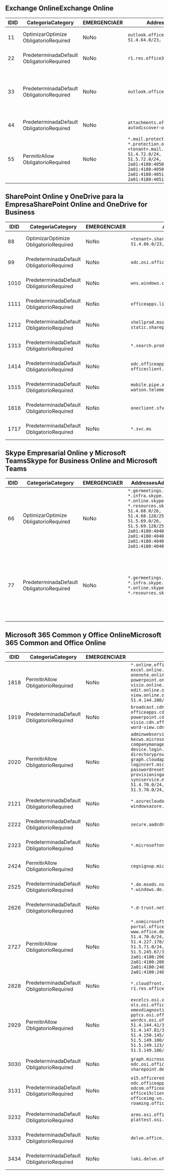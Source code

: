 <!--THIS FILE IS AUTOMATICALLY GENERATED. MANUAL CHANGES WILL BE OVERWRITTEN.-->
<!--Please contact the Office 365 Endpoints team with any questions.-->
<!--Germany endpoints version 2018112800-->
<!--File generated 2018-12-03 15:05:40.4609-->

## <a name="exchange-online"></a><span data-ttu-id="b091b-101">Exchange Online</span><span class="sxs-lookup"><span data-stu-id="b091b-101">Exchange Online</span></span>

<span data-ttu-id="b091b-102">ID</span><span class="sxs-lookup"><span data-stu-id="b091b-102">ID</span></span> | <span data-ttu-id="b091b-103">Categoría</span><span class="sxs-lookup"><span data-stu-id="b091b-103">Category</span></span> | <span data-ttu-id="b091b-104">EMERGENCIA</span><span class="sxs-lookup"><span data-stu-id="b091b-104">ER</span></span> | <span data-ttu-id="b091b-105">Addresses</span><span class="sxs-lookup"><span data-stu-id="b091b-105">Addresses</span></span> | <span data-ttu-id="b091b-106">Puertos</span><span class="sxs-lookup"><span data-stu-id="b091b-106">Ports</span></span>
-- | -------------------- | -- | ------------------------------------------------------------------------------------------------------------------------------------------------------------------------------------------------------------------------------------------------------------ | -------------------------------
<span data-ttu-id="b091b-107">1</span><span class="sxs-lookup"><span data-stu-id="b091b-107">1</span></span> | <span data-ttu-id="b091b-108">Optimizar</span><span class="sxs-lookup"><span data-stu-id="b091b-108">Optimize</span></span><BR><span data-ttu-id="b091b-109">Obligatorio</span><span class="sxs-lookup"><span data-stu-id="b091b-109">Required</span></span> | <span data-ttu-id="b091b-110">No</span><span class="sxs-lookup"><span data-stu-id="b091b-110">No</span></span> | `outlook.office.de`<BR>`51.4.64.0/23, 51.5.64.0/23` | <span data-ttu-id="b091b-111">**TCP:** 443, 80</span><span class="sxs-lookup"><span data-stu-id="b091b-111">**TCP:** 443, 80</span></span>
<span data-ttu-id="b091b-112">2</span><span class="sxs-lookup"><span data-stu-id="b091b-112">2</span></span> | <span data-ttu-id="b091b-113">Predeterminada</span><span class="sxs-lookup"><span data-stu-id="b091b-113">Default</span></span><BR><span data-ttu-id="b091b-114">Obligatorio</span><span class="sxs-lookup"><span data-stu-id="b091b-114">Required</span></span> | <span data-ttu-id="b091b-115">No</span><span class="sxs-lookup"><span data-stu-id="b091b-115">No</span></span> | `r1.res.office365.com` | <span data-ttu-id="b091b-116">**TCP:** 443, 80</span><span class="sxs-lookup"><span data-stu-id="b091b-116">**TCP:** 443, 80</span></span>
<span data-ttu-id="b091b-117">3</span><span class="sxs-lookup"><span data-stu-id="b091b-117">3</span></span> | <span data-ttu-id="b091b-118">Predeterminada</span><span class="sxs-lookup"><span data-stu-id="b091b-118">Default</span></span><BR><span data-ttu-id="b091b-119">Obligatorio</span><span class="sxs-lookup"><span data-stu-id="b091b-119">Required</span></span> | <span data-ttu-id="b091b-120">No</span><span class="sxs-lookup"><span data-stu-id="b091b-120">No</span></span> | `outlook.office.de` | <span data-ttu-id="b091b-121">**TCP:** 143, 25, 587, 993, 995</span><span class="sxs-lookup"><span data-stu-id="b091b-121">**TCP:** 143, 25, 587, 993, 995</span></span>
<span data-ttu-id="b091b-122">4</span><span class="sxs-lookup"><span data-stu-id="b091b-122">4</span></span> | <span data-ttu-id="b091b-123">Predeterminada</span><span class="sxs-lookup"><span data-stu-id="b091b-123">Default</span></span><BR><span data-ttu-id="b091b-124">Obligatorio</span><span class="sxs-lookup"><span data-stu-id="b091b-124">Required</span></span> | <span data-ttu-id="b091b-125">No</span><span class="sxs-lookup"><span data-stu-id="b091b-125">No</span></span> | `attachments.office365-net.de, autodiscover-outlook.office.de` | <span data-ttu-id="b091b-126">**TCP:** 443, 80</span><span class="sxs-lookup"><span data-stu-id="b091b-126">**TCP:** 443, 80</span></span>
<span data-ttu-id="b091b-127">5</span><span class="sxs-lookup"><span data-stu-id="b091b-127">5</span></span> | <span data-ttu-id="b091b-128">Permitir</span><span class="sxs-lookup"><span data-stu-id="b091b-128">Allow</span></span><BR><span data-ttu-id="b091b-129">Obligatorio</span><span class="sxs-lookup"><span data-stu-id="b091b-129">Required</span></span> | <span data-ttu-id="b091b-130">No</span><span class="sxs-lookup"><span data-stu-id="b091b-130">No</span></span> | `*.mail.protection.outlook.de, *.protection.outlook.de, <tenant>.mail.protection.outlook.de`<BR>`51.4.72.0/24, 51.4.80.0/27, 51.5.72.0/24, 51.5.80.0/27, 2a01:4180:4050:400::/64, 2a01:4180:4050:800::/64, 2a01:4180:4051:400::/64, 2a01:4180:4051:800::/64` | <span data-ttu-id="b091b-131">**TCP:** 25, 443</span><span class="sxs-lookup"><span data-stu-id="b091b-131">**TCP:** 25, 443</span></span>

## <a name="sharepoint-online-and-onedrive-for-business"></a><span data-ttu-id="b091b-132">SharePoint Online y OneDrive para la Empresa</span><span class="sxs-lookup"><span data-stu-id="b091b-132">SharePoint Online and OneDrive for Business</span></span>

<span data-ttu-id="b091b-133">ID</span><span class="sxs-lookup"><span data-stu-id="b091b-133">ID</span></span> | <span data-ttu-id="b091b-134">Categoría</span><span class="sxs-lookup"><span data-stu-id="b091b-134">Category</span></span> | <span data-ttu-id="b091b-135">EMERGENCIA</span><span class="sxs-lookup"><span data-stu-id="b091b-135">ER</span></span> | <span data-ttu-id="b091b-136">Addresses</span><span class="sxs-lookup"><span data-stu-id="b091b-136">Addresses</span></span> | <span data-ttu-id="b091b-137">Puertos</span><span class="sxs-lookup"><span data-stu-id="b091b-137">Ports</span></span>
-- | -------------------- | -- | ------------------------------------------------------------------------------ | ----------------
<span data-ttu-id="b091b-138">8</span><span class="sxs-lookup"><span data-stu-id="b091b-138">8</span></span> | <span data-ttu-id="b091b-139">Optimizar</span><span class="sxs-lookup"><span data-stu-id="b091b-139">Optimize</span></span><BR><span data-ttu-id="b091b-140">Obligatorio</span><span class="sxs-lookup"><span data-stu-id="b091b-140">Required</span></span> | <span data-ttu-id="b091b-141">No</span><span class="sxs-lookup"><span data-stu-id="b091b-141">No</span></span> | `<tenant>.sharepoint.de`<BR>`51.4.66.0/23, 51.5.66.0/23` | <span data-ttu-id="b091b-142">**TCP:** 443, 80</span><span class="sxs-lookup"><span data-stu-id="b091b-142">**TCP:** 443, 80</span></span>
<span data-ttu-id="b091b-143">9</span><span class="sxs-lookup"><span data-stu-id="b091b-143">9</span></span> | <span data-ttu-id="b091b-144">Predeterminada</span><span class="sxs-lookup"><span data-stu-id="b091b-144">Default</span></span><BR><span data-ttu-id="b091b-145">Obligatorio</span><span class="sxs-lookup"><span data-stu-id="b091b-145">Required</span></span> | <span data-ttu-id="b091b-146">No</span><span class="sxs-lookup"><span data-stu-id="b091b-146">No</span></span> | `odc.osi.office.de` | <span data-ttu-id="b091b-147">**TCP:** 443, 80</span><span class="sxs-lookup"><span data-stu-id="b091b-147">**TCP:** 443, 80</span></span>
<span data-ttu-id="b091b-148">10</span><span class="sxs-lookup"><span data-stu-id="b091b-148">10</span></span> | <span data-ttu-id="b091b-149">Predeterminada</span><span class="sxs-lookup"><span data-stu-id="b091b-149">Default</span></span><BR><span data-ttu-id="b091b-150">Obligatorio</span><span class="sxs-lookup"><span data-stu-id="b091b-150">Required</span></span> | <span data-ttu-id="b091b-151">No</span><span class="sxs-lookup"><span data-stu-id="b091b-151">No</span></span> | `wns.windows.com` | <span data-ttu-id="b091b-152">**TCP:** 443, 80</span><span class="sxs-lookup"><span data-stu-id="b091b-152">**TCP:** 443, 80</span></span>
<span data-ttu-id="b091b-153">11</span><span class="sxs-lookup"><span data-stu-id="b091b-153">11</span></span> | <span data-ttu-id="b091b-154">Predeterminada</span><span class="sxs-lookup"><span data-stu-id="b091b-154">Default</span></span><BR><span data-ttu-id="b091b-155">Obligatorio</span><span class="sxs-lookup"><span data-stu-id="b091b-155">Required</span></span> | <span data-ttu-id="b091b-156">No</span><span class="sxs-lookup"><span data-stu-id="b091b-156">No</span></span> | `officeapps.live.com` | <span data-ttu-id="b091b-157">**TCP:** 443, 80</span><span class="sxs-lookup"><span data-stu-id="b091b-157">**TCP:** 443, 80</span></span>
<span data-ttu-id="b091b-158">12</span><span class="sxs-lookup"><span data-stu-id="b091b-158">12</span></span> | <span data-ttu-id="b091b-159">Predeterminada</span><span class="sxs-lookup"><span data-stu-id="b091b-159">Default</span></span><BR><span data-ttu-id="b091b-160">Obligatorio</span><span class="sxs-lookup"><span data-stu-id="b091b-160">Required</span></span> | <span data-ttu-id="b091b-161">No</span><span class="sxs-lookup"><span data-stu-id="b091b-161">No</span></span> | `shellprod.msocdn.de, spoprod-a.akamaihd.net, static.sharepointonline.com` | <span data-ttu-id="b091b-162">**TCP:** 443, 80</span><span class="sxs-lookup"><span data-stu-id="b091b-162">**TCP:** 443, 80</span></span>
<span data-ttu-id="b091b-163">13</span><span class="sxs-lookup"><span data-stu-id="b091b-163">13</span></span> | <span data-ttu-id="b091b-164">Predeterminada</span><span class="sxs-lookup"><span data-stu-id="b091b-164">Default</span></span><BR><span data-ttu-id="b091b-165">Obligatorio</span><span class="sxs-lookup"><span data-stu-id="b091b-165">Required</span></span> | <span data-ttu-id="b091b-166">No</span><span class="sxs-lookup"><span data-stu-id="b091b-166">No</span></span> | `*.search.production.de.azuretrafficmanager.de` | <span data-ttu-id="b091b-167">**TCP:** 443</span><span class="sxs-lookup"><span data-stu-id="b091b-167">**TCP:** 443</span></span>
<span data-ttu-id="b091b-168">14</span><span class="sxs-lookup"><span data-stu-id="b091b-168">14</span></span> | <span data-ttu-id="b091b-169">Predeterminada</span><span class="sxs-lookup"><span data-stu-id="b091b-169">Default</span></span><BR><span data-ttu-id="b091b-170">Obligatorio</span><span class="sxs-lookup"><span data-stu-id="b091b-170">Required</span></span> | <span data-ttu-id="b091b-171">No</span><span class="sxs-lookup"><span data-stu-id="b091b-171">No</span></span> | `odc.officeapps.live.com, officeclient.microsoft.com` | <span data-ttu-id="b091b-172">**TCP:** 443, 80</span><span class="sxs-lookup"><span data-stu-id="b091b-172">**TCP:** 443, 80</span></span>
<span data-ttu-id="b091b-173">15</span><span class="sxs-lookup"><span data-stu-id="b091b-173">15</span></span> | <span data-ttu-id="b091b-174">Predeterminada</span><span class="sxs-lookup"><span data-stu-id="b091b-174">Default</span></span><BR><span data-ttu-id="b091b-175">Obligatorio</span><span class="sxs-lookup"><span data-stu-id="b091b-175">Required</span></span> | <span data-ttu-id="b091b-176">No</span><span class="sxs-lookup"><span data-stu-id="b091b-176">No</span></span> | `mobile.pipe.aria.microsoft.com, ssw.live.com, watson.telemetry.microsoft.com` | <span data-ttu-id="b091b-177">**TCP:** 443, 80</span><span class="sxs-lookup"><span data-stu-id="b091b-177">**TCP:** 443, 80</span></span>
<span data-ttu-id="b091b-178">16</span><span class="sxs-lookup"><span data-stu-id="b091b-178">16</span></span> | <span data-ttu-id="b091b-179">Predeterminada</span><span class="sxs-lookup"><span data-stu-id="b091b-179">Default</span></span><BR><span data-ttu-id="b091b-180">Obligatorio</span><span class="sxs-lookup"><span data-stu-id="b091b-180">Required</span></span> | <span data-ttu-id="b091b-181">No</span><span class="sxs-lookup"><span data-stu-id="b091b-181">No</span></span> | `oneclient.sfx.ms` | <span data-ttu-id="b091b-182">**TCP:** 443, 80</span><span class="sxs-lookup"><span data-stu-id="b091b-182">**TCP:** 443, 80</span></span>
<span data-ttu-id="b091b-183">17</span><span class="sxs-lookup"><span data-stu-id="b091b-183">17</span></span> | <span data-ttu-id="b091b-184">Predeterminada</span><span class="sxs-lookup"><span data-stu-id="b091b-184">Default</span></span><BR><span data-ttu-id="b091b-185">Obligatorio</span><span class="sxs-lookup"><span data-stu-id="b091b-185">Required</span></span> | <span data-ttu-id="b091b-186">No</span><span class="sxs-lookup"><span data-stu-id="b091b-186">No</span></span> | `*.svc.ms` | <span data-ttu-id="b091b-187">**TCP:** 443, 80</span><span class="sxs-lookup"><span data-stu-id="b091b-187">**TCP:** 443, 80</span></span>

## <a name="skype-for-business-online-and-microsoft-teams"></a><span data-ttu-id="b091b-188">Skype Empresarial Online y Microsoft Teams</span><span class="sxs-lookup"><span data-stu-id="b091b-188">Skype for Business Online and Microsoft Teams</span></span>

<span data-ttu-id="b091b-189">ID</span><span class="sxs-lookup"><span data-stu-id="b091b-189">ID</span></span> | <span data-ttu-id="b091b-190">Categoría</span><span class="sxs-lookup"><span data-stu-id="b091b-190">Category</span></span> | <span data-ttu-id="b091b-191">EMERGENCIA</span><span class="sxs-lookup"><span data-stu-id="b091b-191">ER</span></span> | <span data-ttu-id="b091b-192">Addresses</span><span class="sxs-lookup"><span data-stu-id="b091b-192">Addresses</span></span> | <span data-ttu-id="b091b-193">Puertos</span><span class="sxs-lookup"><span data-stu-id="b091b-193">Ports</span></span>
-- | -------------------- | -- | ----------------------------------------------------------------------------------------------------------------------------------------------------------------------------------------------------------------------------------------------- | --------------------------------------------------
<span data-ttu-id="b091b-194">6</span><span class="sxs-lookup"><span data-stu-id="b091b-194">6</span></span> | <span data-ttu-id="b091b-195">Optimizar</span><span class="sxs-lookup"><span data-stu-id="b091b-195">Optimize</span></span><BR><span data-ttu-id="b091b-196">Obligatorio</span><span class="sxs-lookup"><span data-stu-id="b091b-196">Required</span></span> | <span data-ttu-id="b091b-197">No</span><span class="sxs-lookup"><span data-stu-id="b091b-197">No</span></span> | `*.germeetings.skype.de, *.infra.skype.de, *.online.skype.de, *.resources.skype.de`<BR>`51.4.68.0/26, 51.4.68.128/25, 51.5.69.0/26, 51.5.69.128/25, 2a01:4180:4040:1::/64, 2a01:4180:4040:2::/64, 2a01:4180:4040:7::/64, 2a01:4180:4040:8::/64` | <span data-ttu-id="b091b-198">**TCP:** 443, 80</span><span class="sxs-lookup"><span data-stu-id="b091b-198">**TCP:** 443, 80</span></span><BR><span data-ttu-id="b091b-199">**UDP:** 3478</span><span class="sxs-lookup"><span data-stu-id="b091b-199">**UDP:** 3478</span></span>
<span data-ttu-id="b091b-200">7</span><span class="sxs-lookup"><span data-stu-id="b091b-200">7</span></span> | <span data-ttu-id="b091b-201">Predeterminada</span><span class="sxs-lookup"><span data-stu-id="b091b-201">Default</span></span><BR><span data-ttu-id="b091b-202">Obligatorio</span><span class="sxs-lookup"><span data-stu-id="b091b-202">Required</span></span> | <span data-ttu-id="b091b-203">No</span><span class="sxs-lookup"><span data-stu-id="b091b-203">No</span></span> | `*.germeetings.skype.de, *.infra.skype.de, *.online.skype.de, *.resources.skype.de` | <span data-ttu-id="b091b-204">**TCP:** 5061, 50000-59999</span><span class="sxs-lookup"><span data-stu-id="b091b-204">**TCP:** 5061, 50000-59999</span></span><BR><span data-ttu-id="b091b-205">**UDP:** 50000-59999</span><span class="sxs-lookup"><span data-stu-id="b091b-205">**UDP:** 50000-59999</span></span>

## <a name="microsoft-365-common-and-office-online"></a><span data-ttu-id="b091b-206">Microsoft 365 Common y Office Online</span><span class="sxs-lookup"><span data-stu-id="b091b-206">Microsoft 365 Common and Office Online</span></span>

<span data-ttu-id="b091b-207">ID</span><span class="sxs-lookup"><span data-stu-id="b091b-207">ID</span></span> | <span data-ttu-id="b091b-208">Categoría</span><span class="sxs-lookup"><span data-stu-id="b091b-208">Category</span></span> | <span data-ttu-id="b091b-209">EMERGENCIA</span><span class="sxs-lookup"><span data-stu-id="b091b-209">ER</span></span> | <span data-ttu-id="b091b-210">Addresses</span><span class="sxs-lookup"><span data-stu-id="b091b-210">Addresses</span></span> | <span data-ttu-id="b091b-211">Puertos</span><span class="sxs-lookup"><span data-stu-id="b091b-211">Ports</span></span>
-- | ------------------- | -- | ---------------------------------------------------------------------------------------------------------------------------------------------------------------------------------------------------------------------------------------------------------------------------------------------------------------------------------------------------------------------------------------------------------------------------------------------------------------------------------- | ----------------
<span data-ttu-id="b091b-212">18</span><span class="sxs-lookup"><span data-stu-id="b091b-212">18</span></span> | <span data-ttu-id="b091b-213">Permitir</span><span class="sxs-lookup"><span data-stu-id="b091b-213">Allow</span></span><BR><span data-ttu-id="b091b-214">Obligatorio</span><span class="sxs-lookup"><span data-stu-id="b091b-214">Required</span></span> | <span data-ttu-id="b091b-215">No</span><span class="sxs-lookup"><span data-stu-id="b091b-215">No</span></span> | `*.online.office.de, broadcast.online.office.de, excel.online.office.de, onenote.online.office.de, powerpoint.online.office.de, visio.online.office.de, word-edit.online.office.de, word-view.online.office.de`<BR>`51.4.144.200/32, 51.5.149.3/32, 51.18.16.0/23` | <span data-ttu-id="b091b-216">**TCP:** 443</span><span class="sxs-lookup"><span data-stu-id="b091b-216">**TCP:** 443</span></span>
<span data-ttu-id="b091b-217">19</span><span class="sxs-lookup"><span data-stu-id="b091b-217">19</span></span> | <span data-ttu-id="b091b-218">Predeterminada</span><span class="sxs-lookup"><span data-stu-id="b091b-218">Default</span></span><BR><span data-ttu-id="b091b-219">Obligatorio</span><span class="sxs-lookup"><span data-stu-id="b091b-219">Required</span></span> | <span data-ttu-id="b091b-220">No</span><span class="sxs-lookup"><span data-stu-id="b091b-220">No</span></span> | `broadcast.cdn.office.de, excel.cdn.office.de, officeapps.cdn.office.de, onenote.cdn.office.de, powerpoint.cdn.office.de, view.cdn.office.de, visio.cdn.office.de, word-edit.cdn.office.de, word-view.cdn.office.de` | <span data-ttu-id="b091b-221">**TCP:** 443</span><span class="sxs-lookup"><span data-stu-id="b091b-221">**TCP:** 443</span></span>
<span data-ttu-id="b091b-222">20</span><span class="sxs-lookup"><span data-stu-id="b091b-222">20</span></span> | <span data-ttu-id="b091b-223">Permitir</span><span class="sxs-lookup"><span data-stu-id="b091b-223">Allow</span></span><BR><span data-ttu-id="b091b-224">Obligatorio</span><span class="sxs-lookup"><span data-stu-id="b091b-224">Required</span></span> | <span data-ttu-id="b091b-225">No</span><span class="sxs-lookup"><span data-stu-id="b091b-225">No</span></span> | `adminwebservice.microsoftonline.de, becws.microsoftonline.de, companymanager.microsoftonline.de, device.login.microsoftonline.de, directoryprovisioning.cloudapi.de, graph.cloudapi.de, login.microsoftonline.de, logincert.microsoftonline.de, pas.cloudapi.de, passwordreset.activedirectory.microsoftazure.de, provisioningapi.microsoftonline.de, syncservice.microsoftonline.de`<BR>`51.4.70.0/24, 51.4.136.0/24, 51.4.144.0/24, 51.5.70.0/24, 51.5.136.0/24, 51.5.144.0/24` | <span data-ttu-id="b091b-226">**TCP:** 443, 80</span><span class="sxs-lookup"><span data-stu-id="b091b-226">**TCP:** 443, 80</span></span>
<span data-ttu-id="b091b-227">21</span><span class="sxs-lookup"><span data-stu-id="b091b-227">21</span></span> | <span data-ttu-id="b091b-228">Predeterminada</span><span class="sxs-lookup"><span data-stu-id="b091b-228">Default</span></span><BR><span data-ttu-id="b091b-229">Obligatorio</span><span class="sxs-lookup"><span data-stu-id="b091b-229">Required</span></span> | <span data-ttu-id="b091b-230">No</span><span class="sxs-lookup"><span data-stu-id="b091b-230">No</span></span> | `*.azurecloudapp.de, *.cloudapi.de, *.windows.de, windowsazure.de` | <span data-ttu-id="b091b-231">**TCP:** 443, 80</span><span class="sxs-lookup"><span data-stu-id="b091b-231">**TCP:** 443, 80</span></span>
<span data-ttu-id="b091b-232">22</span><span class="sxs-lookup"><span data-stu-id="b091b-232">22</span></span> | <span data-ttu-id="b091b-233">Predeterminada</span><span class="sxs-lookup"><span data-stu-id="b091b-233">Default</span></span><BR><span data-ttu-id="b091b-234">Obligatorio</span><span class="sxs-lookup"><span data-stu-id="b091b-234">Required</span></span> | <span data-ttu-id="b091b-235">No</span><span class="sxs-lookup"><span data-stu-id="b091b-235">No</span></span> | `secure.aadcdn.microsoftonline-p.com` | <span data-ttu-id="b091b-236">**TCP:** 443, 80</span><span class="sxs-lookup"><span data-stu-id="b091b-236">**TCP:** 443, 80</span></span>
<span data-ttu-id="b091b-237">23</span><span class="sxs-lookup"><span data-stu-id="b091b-237">23</span></span> | <span data-ttu-id="b091b-238">Predeterminada</span><span class="sxs-lookup"><span data-stu-id="b091b-238">Default</span></span><BR><span data-ttu-id="b091b-239">Obligatorio</span><span class="sxs-lookup"><span data-stu-id="b091b-239">Required</span></span> | <span data-ttu-id="b091b-240">No</span><span class="sxs-lookup"><span data-stu-id="b091b-240">No</span></span> | `*.microsoftonline.de, *.windows.net` | <span data-ttu-id="b091b-241">**TCP:** 443, 80</span><span class="sxs-lookup"><span data-stu-id="b091b-241">**TCP:** 443, 80</span></span>
<span data-ttu-id="b091b-242">24</span><span class="sxs-lookup"><span data-stu-id="b091b-242">24</span></span> | <span data-ttu-id="b091b-243">Permitir</span><span class="sxs-lookup"><span data-stu-id="b091b-243">Allow</span></span><BR><span data-ttu-id="b091b-244">Obligatorio</span><span class="sxs-lookup"><span data-stu-id="b091b-244">Required</span></span> | <span data-ttu-id="b091b-245">No</span><span class="sxs-lookup"><span data-stu-id="b091b-245">No</span></span> | `cegsignup.microsoft.de, negsignup.microsoft.de` | <span data-ttu-id="b091b-246">**TCP:** 443, 80</span><span class="sxs-lookup"><span data-stu-id="b091b-246">**TCP:** 443, 80</span></span>
<span data-ttu-id="b091b-247">25</span><span class="sxs-lookup"><span data-stu-id="b091b-247">25</span></span> | <span data-ttu-id="b091b-248">Predeterminada</span><span class="sxs-lookup"><span data-stu-id="b091b-248">Default</span></span><BR><span data-ttu-id="b091b-249">Obligatorio</span><span class="sxs-lookup"><span data-stu-id="b091b-249">Required</span></span> | <span data-ttu-id="b091b-250">No</span><span class="sxs-lookup"><span data-stu-id="b091b-250">No</span></span> | `*.de.msods.nsatc.net, *.office.de.akadns.net, *.windows.de.nsatc.net, officehome.msocdn.de` | <span data-ttu-id="b091b-251">**TCP:** 443, 80</span><span class="sxs-lookup"><span data-stu-id="b091b-251">**TCP:** 443, 80</span></span>
<span data-ttu-id="b091b-252">26</span><span class="sxs-lookup"><span data-stu-id="b091b-252">26</span></span> | <span data-ttu-id="b091b-253">Predeterminada</span><span class="sxs-lookup"><span data-stu-id="b091b-253">Default</span></span><BR><span data-ttu-id="b091b-254">Obligatorio</span><span class="sxs-lookup"><span data-stu-id="b091b-254">Required</span></span> | <span data-ttu-id="b091b-255">No</span><span class="sxs-lookup"><span data-stu-id="b091b-255">No</span></span> | `*.d-trust.net` | <span data-ttu-id="b091b-256">**TCP:** 443, 80</span><span class="sxs-lookup"><span data-stu-id="b091b-256">**TCP:** 443, 80</span></span>
<span data-ttu-id="b091b-257">27</span><span class="sxs-lookup"><span data-stu-id="b091b-257">27</span></span> | <span data-ttu-id="b091b-258">Permitir</span><span class="sxs-lookup"><span data-stu-id="b091b-258">Allow</span></span><BR><span data-ttu-id="b091b-259">Obligatorio</span><span class="sxs-lookup"><span data-stu-id="b091b-259">Required</span></span> | <span data-ttu-id="b091b-260">No</span><span class="sxs-lookup"><span data-stu-id="b091b-260">No</span></span> | `*.onmicrosoft.de, *.osi.office.de, office.de, portal.office.de, webshell.suite.office.de, www.office.de`<BR>`51.4.70.0/24, 51.4.71.0/24, 51.4.226.115/32, 51.4.227.178/32, 51.4.230.178/32, 51.5.70.0/24, 51.5.71.0/24, 51.5.147.48/32, 51.5.242.163/32, 51.5.245.67/32, 2a01:4180:2001::92/128, 2a01:4180:2001::234/128, 2a01:4180:2001::3b8/128, 2a01:4180:2401::11f/128, 2a01:4180:2401::33b/128, 2a01:4180:2401::55b/128` | <span data-ttu-id="b091b-261">**TCP:** 443, 80</span><span class="sxs-lookup"><span data-stu-id="b091b-261">**TCP:** 443, 80</span></span>
<span data-ttu-id="b091b-262">28</span><span class="sxs-lookup"><span data-stu-id="b091b-262">28</span></span> | <span data-ttu-id="b091b-263">Predeterminada</span><span class="sxs-lookup"><span data-stu-id="b091b-263">Default</span></span><BR><span data-ttu-id="b091b-264">Obligatorio</span><span class="sxs-lookup"><span data-stu-id="b091b-264">Required</span></span> | <span data-ttu-id="b091b-265">No</span><span class="sxs-lookup"><span data-stu-id="b091b-265">No</span></span> | `*.cloudfront.net, prod.msocdn.de, r1.res.office365.com, shellprod.msocdn.de` | <span data-ttu-id="b091b-266">**TCP:** 443, 80</span><span class="sxs-lookup"><span data-stu-id="b091b-266">**TCP:** 443, 80</span></span>
<span data-ttu-id="b091b-267">29</span><span class="sxs-lookup"><span data-stu-id="b091b-267">29</span></span> | <span data-ttu-id="b091b-268">Permitir</span><span class="sxs-lookup"><span data-stu-id="b091b-268">Allow</span></span><BR><span data-ttu-id="b091b-269">Obligatorio</span><span class="sxs-lookup"><span data-stu-id="b091b-269">Required</span></span> | <span data-ttu-id="b091b-270">No</span><span class="sxs-lookup"><span data-stu-id="b091b-270">No</span></span> | `excelcs.osi.office.de, excelps.osi.office.de, ols.osi.office.de, omexdiagnostics.osi.office.de, pptcs.osi.office.de, pptps.osi.office.de, wordcs.osi.office.de, wordps.osi.office.de`<BR>`51.4.144.41/32, 51.4.144.174/32, 51.4.145.38/32, 51.4.147.81/32, 51.4.147.233/32, 51.4.148.12/32, 51.4.150.145/32, 51.5.147.242/32, 51.5.149.100/32, 51.5.149.119/32, 51.5.149.123/32, 51.5.149.180/32, 51.5.149.186/32, 51.18.0.0/21` | <span data-ttu-id="b091b-271">**TCP:** 443, 80</span><span class="sxs-lookup"><span data-stu-id="b091b-271">**TCP:** 443, 80</span></span>
<span data-ttu-id="b091b-272">30</span><span class="sxs-lookup"><span data-stu-id="b091b-272">30</span></span> | <span data-ttu-id="b091b-273">Predeterminada</span><span class="sxs-lookup"><span data-stu-id="b091b-273">Default</span></span><BR><span data-ttu-id="b091b-274">Obligatorio</span><span class="sxs-lookup"><span data-stu-id="b091b-274">Required</span></span> | <span data-ttu-id="b091b-275">No</span><span class="sxs-lookup"><span data-stu-id="b091b-275">No</span></span> | `graph.microsoft.de, ocws.osi.office.de, odc.osi.office.de, roaming.osi.office.de, sharepoint.de, store.office.de` | <span data-ttu-id="b091b-276">**TCP:** 443, 80</span><span class="sxs-lookup"><span data-stu-id="b091b-276">**TCP:** 443, 80</span></span>
<span data-ttu-id="b091b-277">31</span><span class="sxs-lookup"><span data-stu-id="b091b-277">31</span></span> | <span data-ttu-id="b091b-278">Predeterminada</span><span class="sxs-lookup"><span data-stu-id="b091b-278">Default</span></span><BR><span data-ttu-id="b091b-279">Obligatorio</span><span class="sxs-lookup"><span data-stu-id="b091b-279">Required</span></span> | <span data-ttu-id="b091b-280">No</span><span class="sxs-lookup"><span data-stu-id="b091b-280">No</span></span> | `o15.officeredir.microsoft.com, odc.officeapps.live.com, odcsm.officeapps.live.com, office.microsoft.com, office15client.microsoft.com, officeimg.vo.msecnd.net, roaming.officeapps.live.com` | <span data-ttu-id="b091b-281">**TCP:** 443, 80</span><span class="sxs-lookup"><span data-stu-id="b091b-281">**TCP:** 443, 80</span></span>
<span data-ttu-id="b091b-282">32</span><span class="sxs-lookup"><span data-stu-id="b091b-282">32</span></span> | <span data-ttu-id="b091b-283">Predeterminada</span><span class="sxs-lookup"><span data-stu-id="b091b-283">Default</span></span><BR><span data-ttu-id="b091b-284">Obligatorio</span><span class="sxs-lookup"><span data-stu-id="b091b-284">Required</span></span> | <span data-ttu-id="b091b-285">No</span><span class="sxs-lookup"><span data-stu-id="b091b-285">No</span></span> | `arms.osi.office.de, manage.osi.office.de, plattest.osi.office.de` | <span data-ttu-id="b091b-286">**TCP:** 443, 80</span><span class="sxs-lookup"><span data-stu-id="b091b-286">**TCP:** 443, 80</span></span>
<span data-ttu-id="b091b-287">33</span><span class="sxs-lookup"><span data-stu-id="b091b-287">33</span></span> | <span data-ttu-id="b091b-288">Predeterminada</span><span class="sxs-lookup"><span data-stu-id="b091b-288">Default</span></span><BR><span data-ttu-id="b091b-289">Obligatorio</span><span class="sxs-lookup"><span data-stu-id="b091b-289">Required</span></span> | <span data-ttu-id="b091b-290">No</span><span class="sxs-lookup"><span data-stu-id="b091b-290">No</span></span> | `delve.office.de, res.delve.office.com` | <span data-ttu-id="b091b-291">**TCP:** 443</span><span class="sxs-lookup"><span data-stu-id="b091b-291">**TCP:** 443</span></span>
<span data-ttu-id="b091b-292">34</span><span class="sxs-lookup"><span data-stu-id="b091b-292">34</span></span> | <span data-ttu-id="b091b-293">Predeterminada</span><span class="sxs-lookup"><span data-stu-id="b091b-293">Default</span></span><BR><span data-ttu-id="b091b-294">Obligatorio</span><span class="sxs-lookup"><span data-stu-id="b091b-294">Required</span></span> | <span data-ttu-id="b091b-295">No</span><span class="sxs-lookup"><span data-stu-id="b091b-295">No</span></span> | `loki.delve.office.de, lpcres.delve.office.com` | <span data-ttu-id="b091b-296">**TCP:** 443</span><span class="sxs-lookup"><span data-stu-id="b091b-296">**TCP:** 443</span></span>
